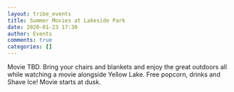 ```yaml
---
layout: tribe_events
title: Summer Movies at Lakeside Park
date: 2020-01-23 17:30
author: Events
comments: true
categories: []
---
```

Movie TBD. Bring your chairs and blankets and enjoy the great outdoors all while watching a movie alongside Yellow Lake. Free popcorn, drinks and Shave Ice! Movie starts at dusk.

